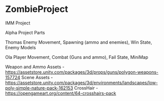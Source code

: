 # ZombieProject
IMM Project


Alpha Project Parts


Thomas
Enemy Movement,
Spawning (ammo and enemies),
Win State,
Enemy Models

Ola
Player Movement,
Combat (Guns and ammo),
Fail State,
MiniMap


Weapon and Ammo Assets - https://assetstore.unity.com/packages/3d/props/guns/polygon-weapons-157724
Scene Assets - https://assetstore.unity.com/packages/3d/environments/landscapes/low-poly-simple-nature-pack-162153
CrossHair - https://opengameart.org/content/64-crosshairs-pack

